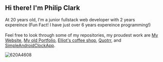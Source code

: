 ## Hi there! I'm Philip Clark
At 20 years old, I'm a junior fullstack web developer with 2 years expereince (Fun Fact! I have just over 6 years expereince programming!)
<br><br>
Feel free to look through some of my repositories, my proudest work are [My Website](https://github.com/Philip-Clark/philip-clark.github.io), [My old Portfolio](https://github.com/Philip-Clark/old_Porfolio), [Elliot's coffee shop](https://github.com/Philip-Clark/Elliots_Coffee_Shop), [Quotrr](https://github.com/Philip-Clark/Quotrr), and [SimpleAndroidClockApp](https://github.com/Philip-Clark/SimpleAndroidClockApp).



![620A4608](https://user-images.githubusercontent.com/56705400/173844493-32980f1e-b68c-4024-99e3-c227385179e6.jpg)


<!---
Philip-Clark/Philip-Clark is a ✨ special ✨ repository because its `README.md` (this file) appears on your GitHub profile.
You can click the Preview link to take a look at your changes.
--->
